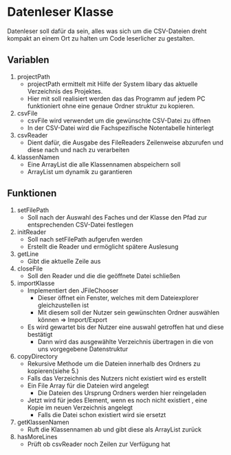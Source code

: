 # Datenleser Klasse

Datenleser soll dafür da sein, alles was sich um die CSV-Dateien dreht kompakt an einem Ort zu halten um Code leserlicher zu gestalten.

## Variablen

1. projectPath
    - projectPath ermittelt mit Hilfe der System libary das aktuelle Verzeichnis des Projektes.
    - Hier mit soll realisiert werden das das Programm auf jedem PC funktioniert ohne eine genaue Ordner struktur zu kopieren.
2. csvFile
    - csvFile wird verwendet um die gewünschte CSV-Datei zu öffnen
    - In der CSV-Datei wird die Fachspezifische Notentabelle hinterlegt
3. csvReader
    - Dient dafür, die Ausgabe des FileReaders Zeilenweise abzurufen und diese nach und nach zu verarbeiten
4. klassenNamen
    - Eine ArrayList die alle Klassennamen abspeichern soll
    - ArrayList um dynamik zu garantieren

## Funktionen

1. setFilePath
    - Soll nach der Auswahl des Faches und der Klasse den Pfad zur entsprechenden CSV-Datei festlegen
2. initReader
    - Soll nach setFilePath aufgerufen werden
    - Erstellt die Reader und ermöglicht spätere Auslesung
3. getLine
    - Gibt die aktuelle Zeile aus
4. closeFile
    - Soll den Reader und die die geöffnete Datei schließen
5. importKlasse
    - Implementiert den JFileChooser
        - Dieser öffnet ein Fenster, welches mit dem Dateiexplorer gleichzustellen ist
        - Mit diesem soll der Nutzer sein gewünschten Ordner auswählen können => Import/Export
    - Es wird gewartet bis der Nutzer eine auswahl getroffen hat und diese bestätigt
        - Dann wird das ausgewählte Verzeichnis übertragen in die von uns vorgegebene Datenstruktur
6. copyDirectory
    - Rekursive Methode um die Dateien innerhalb des Ordners zu kopieren(siehe 5.)
    - Falls das Verzeichnis des Nutzers nicht existiert wird es erstellt
    - Ein File Array für die Dateien wird angelegt 
        - Die Dateien des Ursprung Ordners werden hier reingeladen
    - Jetzt wird für jedes Element, wenn es noch nicht existiert , eine Kopie im neuen Verzeichnis angelegt
        - Falls die Datei schon existiert wird sie ersetzt
7. getKlassenNamen
    - Ruft die Klassennamen ab und gibt diese als ArrayList zurück
8. hasMoreLines
    - Prüft ob csvReader noch Zeilen zur Verfügung hat